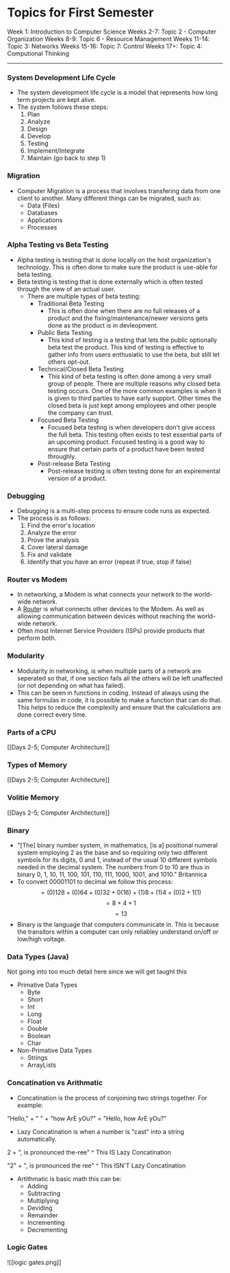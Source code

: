 # Topics for First Semester

Week 1: Introduction to Computer Science
Weeks 2-7: Topic 2 - Computer Organization
Weeks 8-9: Topic 6 - Resource Management
Weeks 11-14: Topic 3: Networks
Weeks 15-16: Topic 7: Control
Weeks 17+: Topic 4: Computional Thinking

-----
 
 ### System Development Life Cycle
- The system development life cycle is a model that represents how long term projects are kept alive.
- The system follows these steps:
	1. Plan
	2. Analyze
	3. Design
	4. Develop
	5. Testing
	6. Implement/Integrate
	7. Maintain (go back to step 1)

###  Migration
- Computer Migration is a process that involves transfering data from one client to another. Many different things can be migrated, such as:
	- Data (Files)
	- Databases
	- Applications
	- Processes

### Alpha Testing vs Beta Testing
- Alpha testing is testing that is done locally on the host organization's technology. This is often done to make sure the product is use-able for beta testing.
- Beta testing is testing that is done externally which is often tested through the view of an actual user.
	- There are multiple types of beta testing:
		- Traditional Beta Testing
			- This is often done when there are no full releases of a product and the fixing/maintenance/newer versions gets done as the product is in devleopment.
		- Public Beta Testing
			- This kind of testing is a testing that lets the public optionally beta test the product. This kind of testing is effective to gather info from users enthusiatic to use the beta, but still let others opt-out.
		- Technical/Closed Beta Testing
			- This kind of beta testing is often done among a very small group of people. There are multiple reasons why closed beta testing occurs. One of the more common examples is when it is given to third parties to have early support. Other times the closed beta is just kept among employees and other people the company can trust.
		- Focused Beta Testing
			- Focused beta testing is when developers don't give access the full beta. This testing often exists to test essential parts of an upcoming product. Focused testing is a good way to ensure that certain parts of a product have been tested throughly.
		- Post-release Beta Testing
			- Post-release testing is often testing done for an expiremental version of a product.

### Debugging
- Debugging is a multi-step process to ensure code runs as expected. 
- The process is as follows:
	1. Find the error's location
	2. Analyze the error
	3. Prove the analysis
	4. Cover lateral damage
	5. Fix and validate
	6. Identify that you have an error (repeat if true, stop if false)

### Router vs Modem
- In networking, a Modem is what connects your network to the world-wide network.
- A <u>Route</u>r is what connects other devices to the Modem. As well as allowing communication between devices without reaching the world-wide network.
- Often most Internet Service Providers (ISPs) provide products that perform both.

### Modularity
- Modularity in networking, is when multiple parts of a network are seperated so that, if one section fails all the others will be left unaffected (or not depending on what has failed). 
- This can be seen in functions in coding. Instead of always using the same formulas in code, it is possible to make a function that can do that. This helps to reduce the complexity and ensure that the calculations are done correct every time.

### Parts of a CPU
[[Days 2-5; Computer Architecture]]

### Types of Memory
[[Days 2-5; Computer Architecture]]

### Volitie Memory
[[Days 2-5; Computer Architecture]]

### Binary
- "[The] binary number system, in mathematics, [is a] positional numeral system employing 2 as the base and so requiring only two different symbols for its digits, 0 and 1, instead of the usual 10 different symbols needed in the decimal system. The numbers from 0 to 10 are thus in binary 0, 1, 10, 11, 100, 101, 110, 111, 1000, 1001, and 1010." Britannica
- To convert 00001101 to decimal we follow this process:
$$=(0)128+(0)64+(0)32+0(16)+(1)8+(1)4+(0)2+1(1)$$$$=8+4+1$$$$=13$$
- Binary is the language that computers communicate in. This is because the transitors within a computer can only reliabley understand on/off or low/high voltage.


### Data Types (Java)
Not going into too much detail here since we will get taught this

- Primative Data Types
	- Byte
	- Short
	- Int
	- Long
	- Float
	- Double
	- Boolean
	- Char
- Non-Primative Data Types
	- Strings
	- ArrayLists

### Concatination vs Arithmatic
- Concatination is the process of conjoining two strings together. For example:

"Hello," + " " + "how ArE yOu?" = "Hello, how ArE yOu?"

- Lazy Concatination is when a number is "cast" into a string automatically.

2 + ", is pronounced the-ree"
^ This IS Lazy Concatination

"2" + ", is pronounced the ree"
^ This ISN'T Lazy Concatination

- Artithmatic is basic math this can be:
	- Adding
	- Subtracting
	- Multiplying
	- Deviding
	- Remainder
	- Incrementing
	- Decrementing

### Logic Gates

![[logic gates.png]]